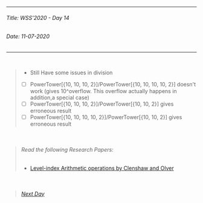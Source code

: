 ----------
###### Title: WSS'2020 - Day 14
###### Date: 11-07-2020
----------
&nbsp;



> - Still Have some issues in division
> - [ ] PowerTower[{10, 10, 10, 2}]/PowerTower[{10, 10, 10, 10, 2}] doesn't work (gives 10^overflow. This overflow actually happens in addition,a special case)
> - [ ] PowerTower[{10, 10, 10, 2}]/PowerTower[{10, 10, 2}] gives erroneous result 
> - [ ] PowerTower[{10, 10, 10, 10, 2}]/PowerTower[{10, 10, 2}] gives erroneous result

&nbsp;
&nbsp;
> ###### Read the following Research Papers: 
> - [Level-index Arithmetic operations by Clenshaw and Olver](2157569.pdf)

&nbsp;
> ###### [Next Day](Day13.md)

